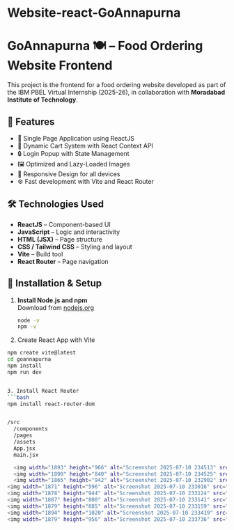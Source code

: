 # Website-react-GoAnnapurna
# GoAnnapurna 🍽️ – Food Ordering Website Frontend

This project is the frontend for a food ordering website developed as part of the IBM PBEL Virtual Internship (2025-26), in collaboration with **Moradabad Institute of Technology**.

## 🚀 Features

- 🧭 Single Page Application using ReactJS
- 🛒 Dynamic Cart System with React Context API
- 🔒 Login Popup with State Management
- 🖼️ Optimized and Lazy-Loaded Images
- 📱 Responsive Design for all devices
- ⚙️ Fast development with Vite and React Router

## 🛠️ Technologies Used

- **ReactJS** – Component-based UI
- **JavaScript** – Logic and interactivity
- **HTML (JSX)** – Page structure
- **CSS / Tailwind CSS** – Styling and layout
- **Vite** – Build tool
- **React Router** – Page navigation

## 🧪 Installation & Setup

1. **Install Node.js and npm**  
   Download from [nodejs.org](https://nodejs.org/)  
   ```bash
   node -v
   npm -v

2. Create React App with Vite
```bash
npm create vite@latest
cd goannapurna
npm install
npm run dev


3. Install React Router
```bash
npm install react-router-dom


/src
  /components
  /pages
  /assets
  App.jsx
  main.jsx

  <img width="1893" height="966" alt="Screenshot 2025-07-10 234513" src="https://github.com/user-attachments/assets/997edf46-555f-4af4-b2a4-06cb1d75f35f" />
  <img width="1890" height="840" alt="Screenshot 2025-07-10 234525" src="https://github.com/user-attachments/assets/07ef1e75-12ea-4a1f-aeb1-6c792214ddc1" />
  <img width="1865" height="942" alt="Screenshot 2025-07-10 232902" src="https://github.com/user-attachments/assets/6da1c3c3-bf54-46a8-9ef2-cd3bed690687" />
<img width="1871" height="596" alt="Screenshot 2025-07-10 233016" src="https://github.com/user-attachments/assets/100b7739-2f11-4aad-b564-d290a7d99482" />
<img width="1878" height="944" alt="Screenshot 2025-07-10 233124" src="https://github.com/user-attachments/assets/ad319382-b42e-4919-acd5-5b67f5b0a82a" />
<img width="1887" height="800" alt="Screenshot 2025-07-10 233141" src="https://github.com/user-attachments/assets/71bb3e69-e11e-464b-b887-e37a52d6d60e" />
<img width="1879" height="885" alt="Screenshot 2025-07-10 233159" src="https://github.com/user-attachments/assets/4f24bc1f-7eac-4835-9fd6-cf7997942778" />
<img width="1894" height="1020" alt="Screenshot 2025-07-10 233419" src="https://github.com/user-attachments/assets/9381ef69-0ecf-4b85-a25b-53c6214be8f4" />
<img width="1879" height="956" alt="Screenshot 2025-07-10 233736" src="https://github.com/user-attachments/assets/2563db92-4c8c-4b45-a5c4-a11b7a4710c5" />

  
